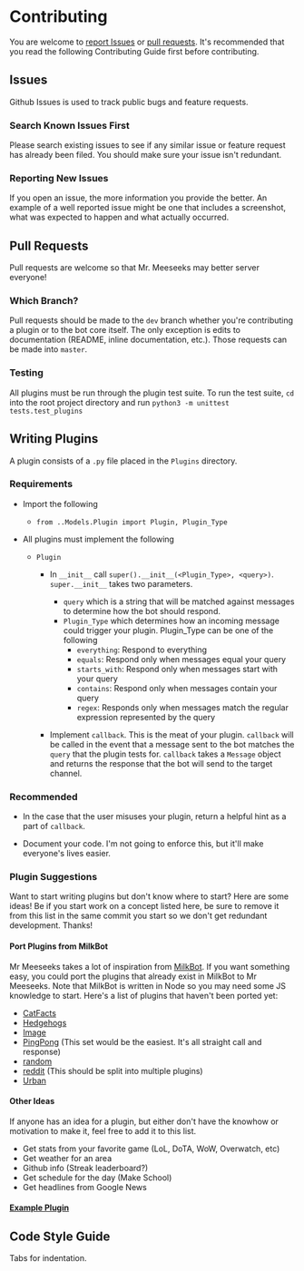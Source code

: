 # Contributing
You are welcome to [report Issues](https://github.com/twof/MrMeeseeksSlackBot/issues) or [pull requests](https://github.com/twof/MrMeeseeksSlackBot/pulls). It's recommended that you read the following Contributing Guide first before contributing.


## Issues
Github Issues is used to track public bugs and feature requests.

### Search Known Issues First
Please search existing issues to see if any similar issue or feature request has already been filed. You should make sure your issue isn't redundant.

### Reporting New Issues
If you open an issue, the more information you provide the better. An example of a well reported issue might be one that includes a screenshot, what was expected to happen and what actually occurred.

## Pull Requests
Pull requests are welcome so that Mr. Meeseeks may better server everyone!

### Which Branch?
Pull requests should be made to the `dev` branch whether you're contributing a plugin or to the bot core itself.
The only exception is edits to documentation (README, inline documentation, etc.). Those requests can be made into `master`.

### Testing
All plugins must be run through the plugin test suite.
To run the test suite, `cd` into the root project directory and run `python3 -m unittest tests.test_plugins`

## Writing Plugins

A plugin consists of a `.py` file placed in the `Plugins` directory.

### Requirements  
* Import the following
    * `from ..Models.Plugin import Plugin, Plugin_Type`

* All plugins must implement the following
    * `Plugin`
        * In `__init__` call `super().__init__(<Plugin_Type>, <query>)`. `super.__init__` takes two parameters.
            * `query` which is a string that will be matched against messages to determine how the bot should respond.
            * `Plugin_Type` which determines how an incoming message could trigger your plugin. Plugin_Type can be one of the following
                * `everything`: Respond to everything
                * `equals`: Respond only when messages equal your query
                * `starts_with`: Respond only when messages start with your query
                * `contains`: Respond only when messages contain your query
                * `regex`: Responds only when messages match the regular expression represented by the query

        * Implement `callback`. This is the meat of your plugin. `callback` will be called in the event that a message sent to the bot matches the `query` that the plugin tests for. `callback` takes a `Message` object and returns the response that the bot will send to the target channel.


### Recommended
* In the case that the user misuses your plugin, return a helpful hint as a part of `callback`.

* Document your code. I'm not going to enforce this, but it'll make everyone's lives easier.

### Plugin Suggestions
Want to start writing plugins but don't know where to start? Here are some ideas!
Be if you start work on a concept listed here, be sure to remove it from this list in the same commit you start so we don't get redundant development. Thanks!

#### Port Plugins from MilkBot
Mr Meeseeks takes a lot of inspiration from [MilkBot](https://github.com/DanH42/mi1kb0t). If you want something easy, you could port the plugins that already exist in MilkBot to Mr Meeseeks. Note that MilkBot is written in Node so you may need some JS knowledge to start. Here's a list of plugins that haven't been ported yet:
* [CatFacts](https://github.com/DanH42/mi1kb0t/blob/master/plugins/CatFacts.js)
* [Hedgehogs](https://github.com/DanH42/mi1kb0t/blob/master/plugins/hedgehogs.js)
* [Image](https://github.com/DanH42/mi1kb0t/blob/master/plugins/hedgehogs.js)
* [PingPong](https://github.com/DanH42/mi1kb0t/blob/master/plugins/pingpong.js) (This set would be the easiest. It's all straight call and response)
* [random](https://github.com/DanH42/mi1kb0t/blob/master/plugins/random.js)
* [reddit](https://github.com/DanH42/mi1kb0t/blob/master/plugins/reddit.js) (This should be split into multiple plugins)
* [Urban](https://github.com/DanH42/mi1kb0t/blob/master/plugins/urban.js)

#### Other Ideas
If anyone has an idea for a plugin, but either don't have the knowhow or motivation to make it, feel free to add it to this list.
* Get stats from your favorite game (LoL, DoTA, WoW, Overwatch, etc)
* Get weather for an area
* Github info (Streak leaderboard?)
* Get schedule for the day (Make School)
* Get headlines from Google News

#### [Example Plugin](https://github.com/twof/MrMeeseeksSlackBot/blob/master/Plugins/Eight_Ball.py)

## Code Style Guide
Tabs for indentation.
